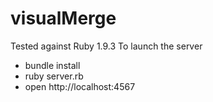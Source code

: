 # visualMerge
Tested against Ruby 1.9.3
To launch the server
* bundle install
* ruby server.rb
* open http://localhost:4567
